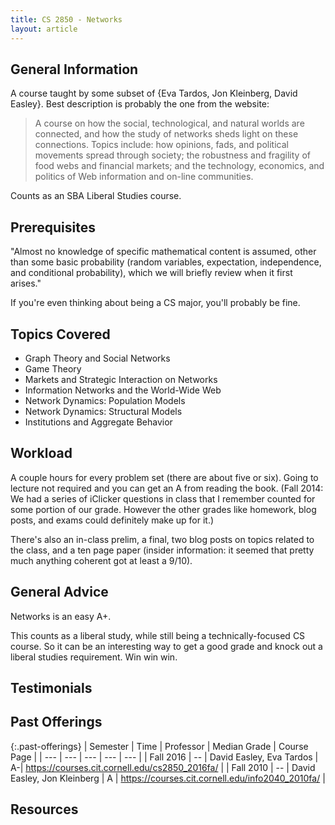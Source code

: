 ```yaml
---
title: CS 2850 - Networks
layout: article
---
```


## General Information

A course taught by some subset of {Eva Tardos, Jon Kleinberg, David Easley}. Best description is probably the one from the website:

 > A course on how the social, technological, and natural worlds are connected, and how the study of networks sheds light on these connections. Topics include: how opinions, fads, and political movements spread through society; the robustness and fragility of food webs and financial markets; and the technology, economics, and politics of Web information and on-line communities.

Counts as an SBA Liberal Studies course.

## Prerequisites

"Almost no knowledge of specific mathematical content is assumed, other than some basic probability (random variables, expectation, independence, and conditional probability), which we will briefly review when it first arises."

If you're even thinking about being a CS major, you'll probably be fine.

## Topics Covered

 -  Graph Theory and Social Networks
 -  Game Theory
 -  Markets and Strategic Interaction on Networks
 -  Information Networks and the World-Wide Web
 -  Network Dynamics: Population Models
 -  Network Dynamics: Structural Models
 -  Institutions and Aggregate Behavior

## Workload

A couple hours for every problem set (there are about five or six). Going to lecture not required and you can get an A from reading the book. (Fall 2014: We had a series of iClicker questions in class that I remember counted for some portion of our grade. However the other grades like homework, blog posts, and exams could definitely make up for it.)

There's also an in-class prelim, a final, two blog posts on topics related to the class, and a ten page paper (insider information: it seemed that pretty much anything coherent got at least a 9/10).

## General Advice

Networks is an easy A+.

This counts as a liberal study, while still being a technically-focused CS course. So it can be an interesting way to get a good grade and knock out a liberal studies requirement. Win win win.

## Testimonials

## Past Offerings

{:.past-offerings}
| Semester | Time | Professor | Median Grade | Course Page |
| --- | --- | --- | --- | --- |
| Fall 2016 | -- | David Easley, Eva Tardos    | A-| <https://courses.cit.cornell.edu/cs2850_2016fa/>   |
| Fall 2010 | -- | David Easley, Jon Kleinberg | A | <https://courses.cit.cornell.edu/info2040_2010fa/> |


## Resources
